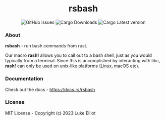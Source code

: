 <div align="center">

# rsbash

![GitHub issues](https://img.shields.io/github/issues/ljelliot/rash)
![Cargo Downloads](https://img.shields.io/crates/d/rsbash)
![Cargo Latest version](https://img.shields.io/crates/v/rsbash)

</div>

### About

**rsbash** - run bash commands from rust.

Our macro **rash!** allows you to call out to a bash shell, just as you would typically from a terminal. Since this is accomplished by interacting with libc, **rash!** can only be used on unix-like platforms (Linux, macOS etc).

### Documentation

Check out the docs - https://docs.rs/rsbash

### License

MIT License - Copyright (c) 2023 Luke Elliot

